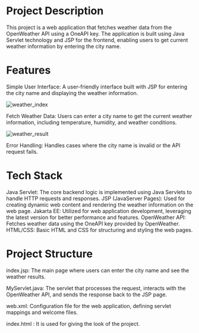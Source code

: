 # Project Description
This project is a web application that fetches weather data from the OpenWeather API using a OneAPI key. The application is built using Java Servlet technology and JSP for the frontend, enabling users to get current weather information by entering the city name.

# Features
Simple User Interface: A user-friendly interface built with JSP for entering the city name and displaying the weather information.

![weather_index](https://github.com/itsroshan137/Horizontal-Swiper/assets/90986796/a25252c2-57d1-4005-a7df-c52b5e6299a3)

Fetch Weather Data: Users can enter a city name to get the current weather information, including temperature, humidity, and weather conditions.

![weather_result](https://github.com/itsroshan137/Horizontal-Swiper/assets/90986796/dbd4b249-7e9f-4705-a714-bd428d8d966f)

Error Handling: Handles cases where the city name is invalid or the API request fails.

# Tech Stack
Java Servlet: The core backend logic is implemented using Java Servlets to handle HTTP requests and responses.
JSP (JavaServer Pages): Used for creating dynamic web content and rendering the weather information on the web page.
Jakarta EE: Utilized for web application development, leveraging the latest version for better performance and features.
OpenWeather API: Fetches weather data using the OneAPI key provided by OpenWeather.
HTML/CSS: Basic HTML and CSS for structuring and styling the web pages.


# Project Structure
index.jsp: The main page where users can enter the city name and see the weather results.

MyServlet.java: The servlet that processes the request, interacts with the OpenWeather API, and sends the response back to the JSP page.

web.xml: Configuration file for the web application, defining servlet mappings and welcome files.

index.html : It is used for giving the look of the project.
